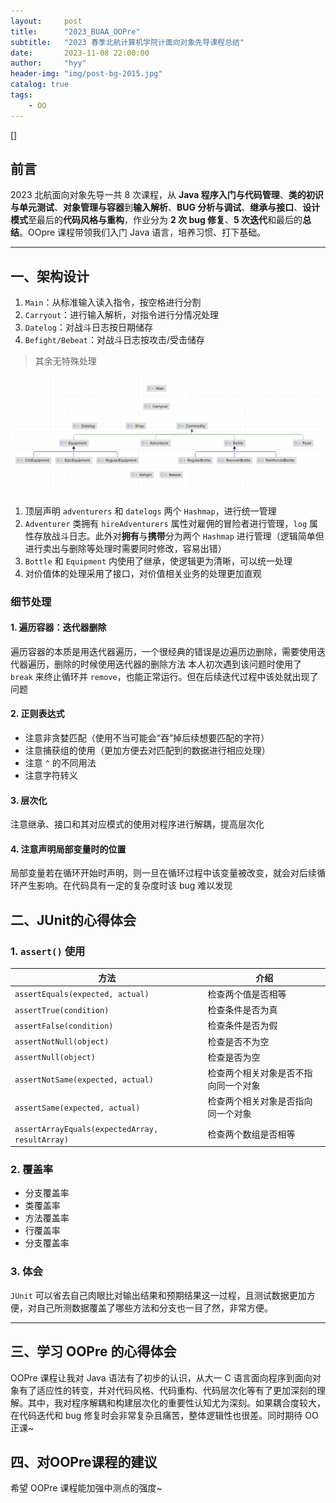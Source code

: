 ```yaml
---
layout:     post
title:      "2023_BUAA_OOPre"
subtitle:   "2023 春季北航计算机学院计面向对象先导课程总结"
date:       2023-11-08 22:00:00
author:     "hyy"
header-img: "img/post-bg-2015.jpg"
catalog: true
tags:
    - OO
---
```


[]

## 前言

2023 北航面向对象先导一共 8 次课程，从 **Java 程序入门与代码管理**、**类的初识与单元测试**、**对象管理与容器**到**输入解析**、**BUG 分析与调试**、**继承与接口**、**设计模式**至最后的**代码风格与重构**，作业分为 **2 次 bug 修复**、**5 次迭代**和最后的**总结**。OOpre 课程带领我们入门 Java 语言，培养习惯、打下基础。

---


## 一、架构设计

1. `Main`：从标准输入读入指令，按空格进行分割
2. `Carryout`：进行输入解析，对指令进行分情况处理
3. `Datelog`：对战斗日志按日期储存
4. `Befight/Bebeat`：对战斗日志按攻击/受击储存

> 其余无特殊处理

![code-architecture](\img\oo\oopre\code-architecture.png)

1. 顶层声明 `adventurers` 和 `datelogs` 两个 `Hashmap`，进行统一管理
2. `Adventurer` 类拥有 `hireAdventurers` 属性对雇佣的冒险者进行管理，`log` 属性存放战斗日志。此外对**拥有**与**携带**分为两个 `Hashmap` 进行管理（逻辑简单但进行卖出与删除等处理时需要同时修改，容易出错）
3. `Bottle` 和 `Equipment` 内使用了继承，使逻辑更为清晰，可以统一处理
4. 对价值体的处理采用了接口，对价值相关业务的处理更加直观

### 细节处理
#### 1. 遍历容器：迭代器删除
遍历容器的本质是用迭代器遍历，一个很经典的错误是边遍历边删除，需要使用迭代器遍历，删除的时候使用迭代器的删除方法
本人初次遇到该问题时使用了 `break` 来终止循环并 `remove`，也能正常运行。但在后续迭代过程中该处就出现了问题

#### 2. 正则表达式
- 注意非贪婪匹配（使用不当可能会“吞”掉后续想要匹配的字符）
- 注意捕获组的使用（更加方便去对匹配到的数据进行相应处理）
- 注意 `^` 的不同用法
- 注意字符转义

#### 3. 层次化
注意继承、接口和其对应模式的使用对程序进行解耦，提高层次化

#### 4. 注意声明局部变量时的位置
局部变量若在循环开始时声明，则一旦在循环过程中该变量被改变，就会对后续循环产生影响。在代码具有一定的复杂度时该 bug 难以发现

## 二、JUnit的心得体会
### 1. `assert()` 使用

| 方法                                            | 介绍                                 |
| ---------------------------------------------- | ----------------------------------- |
| `assertEquals(expected, actual)`                | 检查两个值是否相等                   |
| `assertTrue(condition)`                         | 检查条件是否为真                     |
| `assertFalse(condition)`                        | 检查条件是否为假                     |
| `assertNotNull(object)`                         | 检查是否不为空                       |
| `assertNull(object)`                            | 检查是否为空                         |
| `assertNotSame(expected, actual)`               | 检查两个相关对象是否不指向同一个对象 |
| `assertSame(expected, actual)`                  | 检查两个相关对象是否指向同一个对象   |
| `assertArrayEquals(expectedArray, resultArray)` | 检查两个数组是否相等                 |


### 2. 覆盖率
- 分支覆盖率
- 类覆盖率
- 方法覆盖率
- 行覆盖率
- 分支覆盖率

### 3. 体会
`JUnit` 可以省去自己肉眼比对输出结果和预期结果这一过程，且测试数据更加方便，对自己所测数据覆盖了哪些方法和分支也一目了然，非常方便。

---

## 三、学习 OOPre 的心得体会
OOPre 课程让我对 Java 语法有了初步的认识，从大一 C 语言面向程序到面向对象有了适应性的转变，并对代码风格、代码重构、代码层次化等有了更加深刻的理解。其中，我对程序解耦和构建层次化的重要性认知尤为深刻。如果耦合度较大，在代码迭代和 bug 修复时会非常复杂且痛苦，整体逻辑性也很差。同时期待 OO 正课~

## 四、对OOPre课程的建议
希望 OOPre 课程能加强中测点的强度~